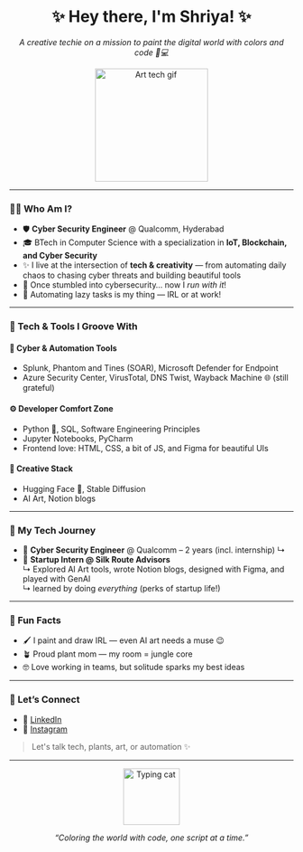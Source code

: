 <h1 align="center">✨ Hey there, I'm Shriya! ✨</h1>
<p align="center">
  <i>A creative techie on a mission to paint the digital world with colors and code 🎨💻</i>
</p>

<p align="center">
  <img src="https://media.giphy.com/media/3o7aD2saalBwwftBIY/giphy.gif" width="200" alt="Art tech gif" />
</p>

---

### 👩‍💻 Who Am I?

- 🛡️ **Cyber Security Engineer** @ Qualcomm, Hyderabad  
- 🎓 BTech in Computer Science with a specialization in **IoT, Blockchain, and Cyber Security**
- ✨ I live at the intersection of **tech & creativity** — from automating daily chaos to chasing cyber threats and building beautiful tools
- 🔁 Once stumbled into cybersecurity… now I *run with it*!  
- 🤖 Automating lazy tasks is my thing — IRL or at work!

---

### 🧰 Tech & Tools I Groove With

#### 🔐 Cyber & Automation Tools
- Splunk, Phantom and Tines (SOAR), Microsoft Defender for Endpoint  
- Azure Security Center, VirusTotal, DNS Twist, Wayback Machine 🌐 (still grateful)

#### ⚙️ Developer Comfort Zone
- Python 🐍, SQL, Software Engineering Principles  
- Jupyter Notebooks, PyCharm  
- Frontend love: HTML, CSS, a bit of JS, and Figma for beautiful UIs

#### 🎨 Creative Stack
- Hugging Face 🤗, Stable Diffusion  
- AI Art, Notion blogs

---

### 💼 My Tech Journey

- 💼 **Cyber Security Engineer** @ Qualcomm – 2 years (incl. internship)
  ↳
- 🚀 **Startup Intern @ Silk Route Advisors**  
  ↳ Explored AI Art tools, wrote Notion blogs, designed with Figma, and played with GenAI  
  ↳ learned by doing *everything* (perks of startup life!)

---

### 🎨 Fun Facts

- 🖌️ I paint and draw IRL — even AI art needs a muse 😉  
- 🪴 Proud plant mom — my room = jungle core
- 🤓 Love working in teams, but solitude sparks my best ideas

---

### 🤝 Let’s Connect

- 💼 [LinkedIn](https://www.linkedin.com/in/shriya-bandi/)
- 📸 [Instagram](https://www.instagram.com/shriyabandi/)

> Let's talk tech, plants, art, or automation ✨

---

<p align="center">
  <img src="https://media.giphy.com/media/QssGEmpkyEOhBCb7e1/giphy.gif" width="100" alt="Typing cat">
</p>
<p align="center">
  <i>“Coloring the world with code, one script at a time.”</i>
</p>

